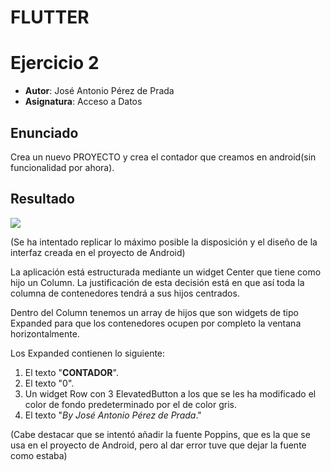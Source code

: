 # FLUTTER

# Ejercicio 2

- **Autor**: José Antonio Pérez de Prada
- **Asignatura**: Acceso a Datos

## Enunciado

Crea un nuevo PROYECTO y crea el contador que creamos en android(sin funcionalidad por ahora).

## Resultado

![](resourcesReadme/diseño.png)

(Se ha intentado replicar lo máximo posible la disposición y el diseño de la interfaz creada en el proyecto de Android)

La aplicación está estructurada mediante un widget Center que tiene como hijo un Column. La justificación de esta decisión está en que así toda la columna de contenedores tendrá a sus hijos centrados.

Dentro del Column tenemos un array de hijos que son widgets de tipo Expanded para que los contenedores ocupen por completo la ventana horizontalmente.

Los Expanded contienen lo siguiente:

1. El texto "**CONTADOR**".
2. El texto "0".
3. Un widget Row con 3 ElevatedButton a los que se les ha modificado el color de fondo predeterminado por el de color gris.
4. El texto "*By José Antonio Pérez de Prada*."

(Cabe destacar que se intentó añadir la fuente Poppins, que es la que se usa en el proyecto de Android, pero al dar error tuve que dejar la fuente como estaba)
